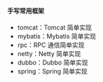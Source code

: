 

#### 手写常用框架

- tomcat：Tomcat 简单实现
- mybatis：Mybatis 简单实现
- rpc：RPC 通信简单实现
- netty：Netty 简单实现
- dubbo：Dubbo 简单实现
- spring：Spring 简单实现
